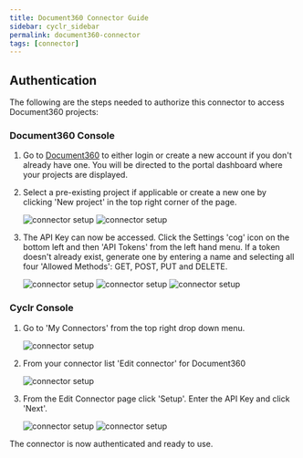 ```yaml
---
title: Document360 Connector Guide
sidebar: cyclr_sidebar
permalink: document360-connector
tags: [connector]
---
```


## Authentication

The following are the steps needed to authorize this connector to access Document360 projects:

### Document360 Console

1. Go to [Document360](https://document360.io/) to either login or create a new account if you don't already have one. You will be directed to the portal dashboard where your projects are displayed.

2. Select a pre-existing project if applicable or create a new one by clicking 'New project' in the top right corner of the page.

    ![connector setup](./images/doc_360_setup_1.png)
    ![connector setup](./images/doc_360_setup_2.png)

3. The API Key can now be accessed. Click the Settings 'cog' icon on the bottom left and then 'API Tokens' from the left hand menu. If a token doesn't already exist, generate one by entering a name and selecting all four 'Allowed Methods': GET, POST, PUT and DELETE.

    ![connector setup](./images/doc_360_setup_8.png)
    ![connector setup](./images/doc_360_setup_4.png)
    ![connector setup](./images/doc_360_setup_5.png)

### Cyclr Console

1. Go to 'My Connectors' from the top right drop down menu.

    ![connector setup](./images/doc_360_setup_9.png)
2. From your connector list 'Edit connector' for Document360

    ![connector setup](./images/doc_360_setup_10.png)
3. From the Edit Connector page click 'Setup'. Enter the API Key and click 'Next'.

    ![connector setup](./images/doc_360_setup_6.png)
    ![connector setup](./images/doc_360_setup_7.png)

The connector is now authenticated and ready to use.
